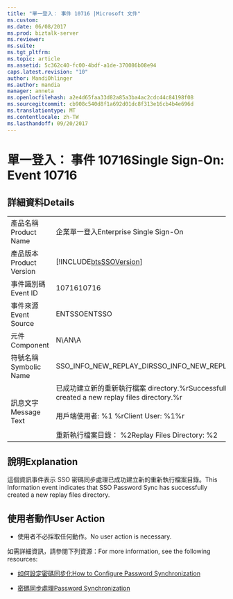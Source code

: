 ```yaml
---
title: "單一登入： 事件 10716 |Microsoft 文件"
ms.custom: 
ms.date: 06/08/2017
ms.prod: biztalk-server
ms.reviewer: 
ms.suite: 
ms.tgt_pltfrm: 
ms.topic: article
ms.assetid: 5c362c40-fc00-4bdf-a1de-370086b08e94
caps.latest.revision: "10"
author: MandiOhlinger
ms.author: mandia
manager: anneta
ms.openlocfilehash: a2e4d65faa33d82a85a3ba4ac2cdc44c84198f08
ms.sourcegitcommit: cb908c540d8f1a692d01dc8f313e16cb4b4e696d
ms.translationtype: MT
ms.contentlocale: zh-TW
ms.lasthandoff: 09/20/2017
---
```

# <a name="single-sign-on-event-10716"></a><span data-ttu-id="10d20-102">單一登入： 事件 10716</span><span class="sxs-lookup"><span data-stu-id="10d20-102">Single Sign-On: Event 10716</span></span>
## <a name="details"></a><span data-ttu-id="10d20-103">詳細資料</span><span class="sxs-lookup"><span data-stu-id="10d20-103">Details</span></span>  
  
|||  
|-|-|  
|<span data-ttu-id="10d20-104">產品名稱</span><span class="sxs-lookup"><span data-stu-id="10d20-104">Product Name</span></span>|<span data-ttu-id="10d20-105">企業單一登入</span><span class="sxs-lookup"><span data-stu-id="10d20-105">Enterprise Single Sign-On</span></span>|  
|<span data-ttu-id="10d20-106">產品版本</span><span class="sxs-lookup"><span data-stu-id="10d20-106">Product Version</span></span>|[!INCLUDE[btsSSOVersion](../includes/btsssoversion-md.md)]|  
|<span data-ttu-id="10d20-107">事件識別碼</span><span class="sxs-lookup"><span data-stu-id="10d20-107">Event ID</span></span>|<span data-ttu-id="10d20-108">10716</span><span class="sxs-lookup"><span data-stu-id="10d20-108">10716</span></span>|  
|<span data-ttu-id="10d20-109">事件來源</span><span class="sxs-lookup"><span data-stu-id="10d20-109">Event Source</span></span>|<span data-ttu-id="10d20-110">ENTSSO</span><span class="sxs-lookup"><span data-stu-id="10d20-110">ENTSSO</span></span>|  
|<span data-ttu-id="10d20-111">元件</span><span class="sxs-lookup"><span data-stu-id="10d20-111">Component</span></span>|<span data-ttu-id="10d20-112">N\A</span><span class="sxs-lookup"><span data-stu-id="10d20-112">N\A</span></span>|  
|<span data-ttu-id="10d20-113">符號名稱</span><span class="sxs-lookup"><span data-stu-id="10d20-113">Symbolic Name</span></span>|<span data-ttu-id="10d20-114">SSO_INFO_NEW_REPLAY_DIR</span><span class="sxs-lookup"><span data-stu-id="10d20-114">SSO_INFO_NEW_REPLAY_DIR</span></span>|  
|<span data-ttu-id="10d20-115">訊息文字</span><span class="sxs-lookup"><span data-stu-id="10d20-115">Message Text</span></span>|<span data-ttu-id="10d20-116">已成功建立新的重新執行檔案 directory.%r</span><span class="sxs-lookup"><span data-stu-id="10d20-116">Successfully created a new replay files directory.%r</span></span><br /><br /> <span data-ttu-id="10d20-117">用戶端使用者: %1 %r</span><span class="sxs-lookup"><span data-stu-id="10d20-117">Client User: %1%r</span></span><br /><br /> <span data-ttu-id="10d20-118">重新執行檔案目錄： %2</span><span class="sxs-lookup"><span data-stu-id="10d20-118">Replay Files Directory: %2</span></span>|  
  
## <a name="explanation"></a><span data-ttu-id="10d20-119">說明</span><span class="sxs-lookup"><span data-stu-id="10d20-119">Explanation</span></span>  
 <span data-ttu-id="10d20-120">這個資訊事件表示 SSO 密碼同步處理已成功建立新的重新執行檔案目錄。</span><span class="sxs-lookup"><span data-stu-id="10d20-120">This Information event indicates that SSO Password Sync has successfully created a new replay files directory.</span></span>  
  
## <a name="user-action"></a><span data-ttu-id="10d20-121">使用者動作</span><span class="sxs-lookup"><span data-stu-id="10d20-121">User Action</span></span>  
  
-   <span data-ttu-id="10d20-122">使用者不必採取任何動作。</span><span class="sxs-lookup"><span data-stu-id="10d20-122">No user action is necessary.</span></span>  
  
 <span data-ttu-id="10d20-123">如需詳細資訊，請參閱下列資源：</span><span class="sxs-lookup"><span data-stu-id="10d20-123">For more information, see the following resources:</span></span>  
  
-   [<span data-ttu-id="10d20-124">如何設定密碼同步化</span><span class="sxs-lookup"><span data-stu-id="10d20-124">How to Configure Password Synchronization</span></span>](../core/how-to-configure-password-synchronization.md)  
  
-   [<span data-ttu-id="10d20-125">密碼同步處理</span><span class="sxs-lookup"><span data-stu-id="10d20-125">Password Synchronization</span></span>](../core/password-synchronization2.md)